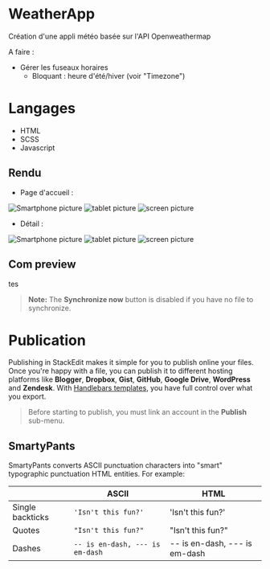 # WeatherApp
Création d'une appli météo basée sur l'API Openweathermap

A faire :
- Gérer les fuseaux horaires
  - Bloquant : heure d'été/hiver (voir "Timezone")


# Langages

- HTML
- SCSS
- Javascript

## Rendu
- Page d'accueil :


![Smartphone picture](src/img/smart.jpg)
![tablet picture](src/img/tab.jpg)
![screen picture](src/img/screen.jpg)

- Détail :


![Smartphone picture](src/img/smart_1.jpg)
![tablet picture](src/img/tab_1.jpg)
![screen picture](src/img/screen_1.jpg)




## Com preview
tes
> **Note:** The **Synchronize now** button is disabled if you have no file to synchronize.

# Publication

Publishing in StackEdit makes it simple for you to publish online your files. Once you're happy with a file, you can publish it to different hosting platforms like **Blogger**, **Dropbox**, **Gist**, **GitHub**, **Google Drive**, **WordPress** and **Zendesk**. With [Handlebars templates](http://handlebarsjs.com/), you have full control over what you export.

> Before starting to publish, you must link an account in the **Publish** sub-menu.



## SmartyPants

SmartyPants converts ASCII punctuation characters into "smart" typographic punctuation HTML entities. For example:

|                |ASCII                          |HTML                         |
|----------------|-------------------------------|-----------------------------|
|Single backticks|`'Isn't this fun?'`            |'Isn't this fun?'            |
|Quotes          |`"Isn't this fun?"`            |"Isn't this fun?"            |
|Dashes          |`-- is en-dash, --- is em-dash`|-- is en-dash, --- is em-dash|



